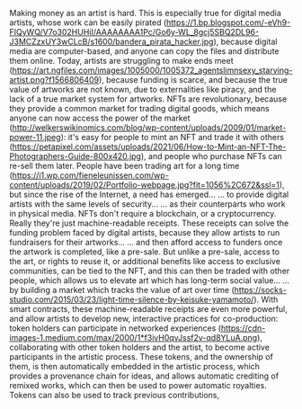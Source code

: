 Making money as an artist is hard.
This is especially true for digital media artists,
whose work can be easily pirated (https://1.bp.blogspot.com/-eVh9-FIQyWQ/V7o302HUHiI/AAAAAAAA1Pc/Go6y-WL_8gcj5SBQ2DL96-J3MCZzxUY3wCLcB/s1600/bandera_pirata_hacker.jpg),
because digital media are computer-based,
and anyone can copy the files and distribute them online.
Today, artists are struggling to make ends meet (https://art.ngfiles.com/images/1005000/1005372_agentslimnsexy_starving-artist.png?f1566806409),
because funding is scarce,
and because the true value of artworks are not known,
due to externalities like piracy,
and the lack of a true market system for artworks.
NFTs are revolutionary,
because they provide a common market for trading digital goods,
which means anyone can now access the power of the market (http://welkerswikinomics.com/blog/wp-content/uploads/2009/01/market-power-11.jpeg):
it's easy for people to mint an NFT and trade it with others (https://petapixel.com/assets/uploads/2021/06/How-to-Mint-an-NFT-The-Photographers-Guide-800x420.jpg),
and people who purchase NFTs can re-sell them later.
People have been trading art for a long time (https://i1.wp.com/fieneleunissen.com/wp-content/uploads/2019/02/Portfolio-webpage.jpg?fit=1056%2C672&ssl=1),
but since the rise of the Internet, a need has emerged...
... to provide digital artists with the same levels of security...
... as their counterparts who work in physical media.
NFTs don't require a blockchain, or a cryptocurrency.
Really they're just machine-readable receipts.
These receipts can solve the funding problem faced by digital artists,
because they allow artists to run fundraisers for their artworks...
... and then afford access to funders once the artwork is completed,
like a pre-sale.
But unlike a pre-sale,
access to the art,
or rights to reuse it,
or additional benefits like access to exclusive communities,
can be tied to the NFT,
and this can then be traded with other people,
which allows us to elevate art which has long-term social value...
... by building a market which tracks the value of art over time (https://socks-studio.com/2015/03/23/light-time-silence-by-keisuke-yamamoto/).
With smart contracts, these machine-readable receipts are even more powerful,
and allow artists to develop new, interactive practices for co-production:
token holders can participate in networked experiences (https://cdn-images-1.medium.com/max/2000/1*f3ivH0qvJssf2v-qd8YLuA.png),
collaborating with other token holders and the artist,
to become active participants in the artistic process.
These tokens, and the ownership of them,
is then automatically embedded in the artistic process,
which provides a provenance chain for ideas,
and allows automatic crediting of remixed works,
which can then be used to power automatic royalties.
Tokens can also be used to track previous contributions,
